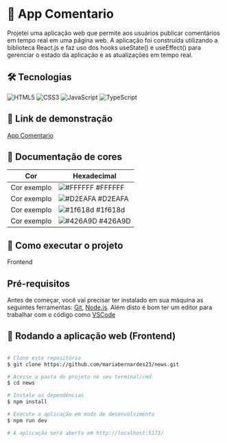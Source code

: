 # 📲 App Comentario
Projetei uma aplicação web que permite aos usuários publicar comentários em tempo real em uma página web. A aplicação foi construída utilizando a biblioteca React.js e faz uso dos hooks useState() e useEffect() para gerenciar o estado da aplicação e as atualizações em tempo real.

## 🛠 Tecnologias

![HTML5](https://img.shields.io/badge/HTML5-000?style=for-the-badge&logo=html5)
![CSS3](https://img.shields.io/badge/CSS3-000?style=for-the-badge&logo=css3&logoColor=264CE4)
![JavaScript](https://img.shields.io/badge/JavaScript-000?style=for-the-badge&logo=javascript)
![TypeScript](https://img.shields.io/badge/TypeScript-000?style=for-the-badge&logo=typescript)

## 🔗 Link de demonstração
<a href="app-comentario-fsl9z73ui-mariabernardes23s-projects.vercel.app">App Comentario</a>

## 🎨 Documentação de cores

| Cor               | Hexadecimal                                                |
| ----------------- | ---------------------------------------------------------------- |
| Cor exemplo       | ![#FFFFFF](https://via.placeholder.com/10/FFFFFF?text=+) #FFFFFF |
| Cor exemplo       | ![#D2EAFA](https://via.placeholder.com/10/D2EAFA?text=+) #D2EAFA |
| Cor exemplo       | ![#1f618d](https://via.placeholder.com/10/1f618d?text=+) #1f618d |
| Cor exemplo       | ![#426A9D](https://via.placeholder.com/10/426A9D?text=+) #426A9D |

## 🚀 Como executar o projeto

Frontend

## Pré-requisitos

Antes de começar, você vai precisar ter instalado em sua máquina as seguintes ferramentas:
[Git](https://git-scm.com), [Node.js](https://nodejs.org/en/). 
Além disto é bom ter um editor para trabalhar com o código como [VSCode](https://code.visualstudio.com/)

## 🧭 Rodando a aplicação web (Frontend)

```bash

# Clone este repositório
$ git clone https://github.com/mariabernardes23/news.git

# Acesse a pasta do projeto no seu terminal/cmd
$ cd news

# Instale as dependências
$ npm install

# Execute a aplicação em modo de desenvolvimento
$ npm run dev

# A aplicação será aberta em http://localhost:5173/

```
